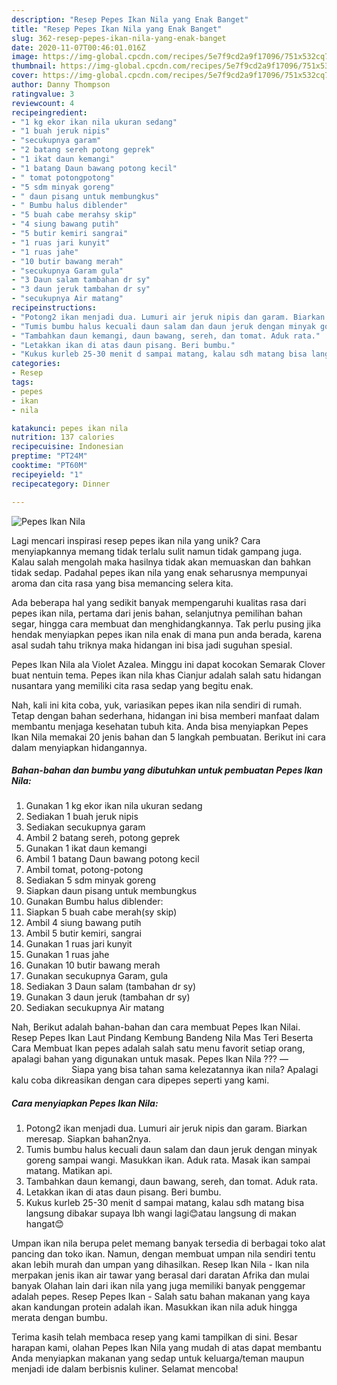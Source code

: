 ```yaml
---
description: "Resep Pepes Ikan Nila yang Enak Banget"
title: "Resep Pepes Ikan Nila yang Enak Banget"
slug: 362-resep-pepes-ikan-nila-yang-enak-banget
date: 2020-11-07T00:46:01.016Z
image: https://img-global.cpcdn.com/recipes/5e7f9cd2a9f17096/751x532cq70/pepes-ikan-nila-foto-resep-utama.jpg
thumbnail: https://img-global.cpcdn.com/recipes/5e7f9cd2a9f17096/751x532cq70/pepes-ikan-nila-foto-resep-utama.jpg
cover: https://img-global.cpcdn.com/recipes/5e7f9cd2a9f17096/751x532cq70/pepes-ikan-nila-foto-resep-utama.jpg
author: Danny Thompson
ratingvalue: 3
reviewcount: 4
recipeingredient:
- "1 kg ekor ikan nila ukuran sedang"
- "1 buah jeruk nipis"
- "secukupnya garam"
- "2 batang sereh potong geprek"
- "1 ikat daun kemangi"
- "1 batang Daun bawang potong kecil"
- " tomat potongpotong"
- "5 sdm minyak goreng"
- " daun pisang untuk membungkus"
- " Bumbu halus diblender"
- "5 buah cabe merahsy skip"
- "4 siung bawang putih"
- "5 butir kemiri sangrai"
- "1 ruas jari kunyit"
- "1 ruas jahe"
- "10 butir bawang merah"
- "secukupnya Garam gula"
- "3 Daun salam tambahan dr sy"
- "3 daun jeruk tambahan dr sy"
- "secukupnya Air matang"
recipeinstructions:
- "Potong2 ikan menjadi dua. Lumuri air jeruk nipis dan garam. Biarkan meresap. Siapkan bahan2nya."
- "Tumis bumbu halus kecuali daun salam dan daun jeruk dengan minyak goreng sampai wangi. Masukkan ikan. Aduk rata. Masak ikan sampai matang. Matikan api."
- "Tambahkan daun kemangi, daun bawang, sereh, dan tomat. Aduk rata."
- "Letakkan ikan di atas daun pisang. Beri bumbu."
- "Kukus kurleb 25-30 menit d sampai matang, kalau sdh matang bisa langsung dibakar supaya lbh wangi lagi😊atau langsung di makan hangat😊"
categories:
- Resep
tags:
- pepes
- ikan
- nila

katakunci: pepes ikan nila 
nutrition: 137 calories
recipecuisine: Indonesian
preptime: "PT24M"
cooktime: "PT60M"
recipeyield: "1"
recipecategory: Dinner

---
```



![Pepes Ikan Nila](https://img-global.cpcdn.com/recipes/5e7f9cd2a9f17096/751x532cq70/pepes-ikan-nila-foto-resep-utama.jpg)

Lagi mencari inspirasi resep pepes ikan nila yang unik? Cara menyiapkannya memang tidak terlalu sulit namun tidak gampang juga. Kalau salah mengolah maka hasilnya tidak akan memuaskan dan bahkan tidak sedap. Padahal pepes ikan nila yang enak seharusnya mempunyai aroma dan cita rasa yang bisa memancing selera kita.

Ada beberapa hal yang sedikit banyak mempengaruhi kualitas rasa dari pepes ikan nila, pertama dari jenis bahan, selanjutnya pemilihan bahan segar, hingga cara membuat dan menghidangkannya. Tak perlu pusing jika hendak menyiapkan pepes ikan nila enak di mana pun anda berada, karena asal sudah tahu triknya maka hidangan ini bisa jadi suguhan spesial.

Pepes Ikan Nila ala Violet Azalea. Minggu ini dapat kocokan Semarak Clover buat nentuin tema. Pepes ikan nila khas Cianjur adalah salah satu hidangan nusantara yang memiliki cita rasa sedap yang begitu enak.


Nah, kali ini kita coba, yuk, variasikan pepes ikan nila sendiri di rumah. Tetap dengan bahan sederhana, hidangan ini bisa memberi manfaat dalam membantu menjaga kesehatan tubuh kita. Anda bisa menyiapkan Pepes Ikan Nila memakai 20 jenis bahan dan 5 langkah pembuatan. Berikut ini cara dalam menyiapkan hidangannya.

<!--inarticleads1-->

##### Bahan-bahan dan bumbu yang dibutuhkan untuk pembuatan Pepes Ikan Nila:

1. Gunakan 1 kg ekor ikan nila ukuran sedang
1. Sediakan 1 buah jeruk nipis
1. Sediakan secukupnya garam
1. Ambil 2 batang sereh, potong geprek
1. Gunakan 1 ikat daun kemangi
1. Ambil 1 batang Daun bawang potong kecil
1. Ambil  tomat, potong-potong
1. Sediakan 5 sdm minyak goreng
1. Siapkan  daun pisang untuk membungkus
1. Gunakan  Bumbu halus diblender:
1. Siapkan 5 buah cabe merah(sy skip)
1. Ambil 4 siung bawang putih
1. Ambil 5 butir kemiri, sangrai
1. Gunakan 1 ruas jari kunyit
1. Gunakan 1 ruas jahe
1. Gunakan 10 butir bawang merah
1. Gunakan secukupnya Garam, gula
1. Sediakan 3 Daun salam (tambahan dr sy)
1. Gunakan 3 daun jeruk (tambahan dr sy)
1. Sediakan secukupnya Air matang


Nah, Berikut adalah bahan-bahan dan cara membuat Pepes Ikan Nilai. Resep Pepes Ikan Laut Pindang Kembung Bandeng Nila Mas Teri Beserta Cara Membuat Ikan pepes adalah salah satu menu favorit setiap orang, apalagi bahan yang digunakan untuk masak. Pepes Ikan Nila ??️? —⠀⠀⠀⠀⠀⠀⠀⠀⠀ Siapa yang bisa tahan sama kelezatannya ikan nila? Apalagi kalu coba dikreasikan dengan cara dipepes seperti yang kami. 

<!--inarticleads2-->

##### Cara menyiapkan Pepes Ikan Nila:

1. Potong2 ikan menjadi dua. Lumuri air jeruk nipis dan garam. Biarkan meresap. Siapkan bahan2nya.
1. Tumis bumbu halus kecuali daun salam dan daun jeruk dengan minyak goreng sampai wangi. Masukkan ikan. Aduk rata. Masak ikan sampai matang. Matikan api.
1. Tambahkan daun kemangi, daun bawang, sereh, dan tomat. Aduk rata.
1. Letakkan ikan di atas daun pisang. Beri bumbu.
1. Kukus kurleb 25-30 menit d sampai matang, kalau sdh matang bisa langsung dibakar supaya lbh wangi lagi😊atau langsung di makan hangat😊


Umpan ikan nila berupa pelet memang banyak tersedia di berbagai toko alat pancing dan toko ikan. Namun, dengan membuat umpan nila sendiri tentu akan lebih murah dan umpan yang dihasilkan. Resep Ikan Nila - Ikan nila merpakan jenis ikan air tawar yang berasal dari daratan Afrika dan mulai banyak Olahan lain dari ikan nila yang juga memiliki banyak penggemar adalah pepes. Resep Pepes Ikan - Salah satu bahan makanan yang kaya akan kandungan protein adalah ikan. Masukkan ikan nila aduk hingga merata dengan bumbu. 

Terima kasih telah membaca resep yang kami tampilkan di sini. Besar harapan kami, olahan Pepes Ikan Nila yang mudah di atas dapat membantu Anda menyiapkan makanan yang sedap untuk keluarga/teman maupun menjadi ide dalam berbisnis kuliner. Selamat mencoba!
